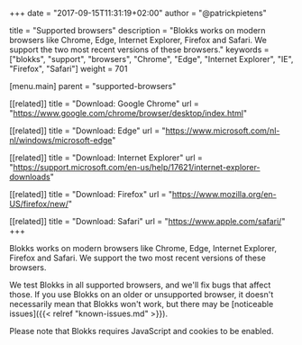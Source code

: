 +++
date            = "2017-09-15T11:31:19+02:00"
author          = "@patrickpietens"

title           = "Supported browsers"
description     = "Blokks works on modern browsers like Chrome, Edge, Internet Explorer, Firefox and Safari. We support the two most recent versions of these browsers."
keywords        = ["blokks", "support", "browsers", "Chrome", "Edge", "Internet Explorer", "IE", "Firefox", "Safari"]
weight          = 701

[menu.main]
parent          = "supported-browsers"

[[related]]
title = "Download: Google Chrome"
url = "https://www.google.com/chrome/browser/desktop/index.html"

[[related]]
title = "Download: Edge"
url = "https://www.microsoft.com/nl-nl/windows/microsoft-edge"

[[related]]
title = "Download: Internet Explorer"
url = "https://support.microsoft.com/en-us/help/17621/internet-explorer-downloads"

[[related]]
title = "Download: Firefox"
url = "https://www.mozilla.org/en-US/firefox/new/"

[[related]]
title = "Download: Safari"
url = "https://www.apple.com/safari/"
+++

Blokks works on modern browsers like Chrome, Edge, Internet Explorer, Firefox and Safari. We support the two most recent versions of these browsers.

We test Blokks in all supported browsers, and we'll fix bugs that affect those. If you use Blokks on an older or unsupported browser, it doesn't necessarily mean that Blokks won't work, but there may be [noticeable issues]({{< relref "known-issues.md" >}}).

<span class='note'>Please note that Blokks requires JavaScript and cookies to be enabled.</span>
